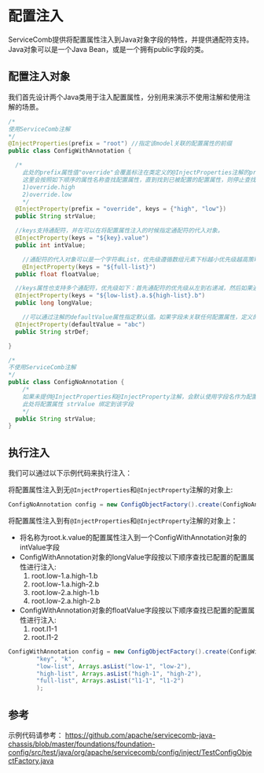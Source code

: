 # 配置注入
ServiceComb提供将配置属性注入到Java对象字段的特性，并提供通配符支持。
Java对象可以是一个Java Bean，或是一个拥有public字段的类。

## 配置注入对象
我们首先设计两个Java类用于注入配置属性，分别用来演示不使用注解和使用注解的场景。

```Java
/*
使用ServiceComb注解
*/
@InjectProperties(prefix = "root") //指定该model关联的配置属性的前缀
public class ConfigWithAnnotation {

  /*
	此处的prefix属性值"override"会覆盖标注在类定义的@InjectProperties注解的prefix属性值"root"，keys属性可以为一个字符串数组并且数组元素下标越小优先级越高
	这里会按照如下顺序的属性名称查找配置属性，直到找到已被配置的配置属性，则停止查找：
	1)override.high
    2)override.low
	*/
  @InjectProperty(prefix = "override", keys = {"high", "low"})
  public String strValue;

  //keys支持通配符，并在可以在将配置属性注入的时候指定通配符的代入对象。
  @InjectProperty(keys = "${key}.value")
  public int intValue;

	//通配符的代入对象可以是一个字符串List，优先级遵循数组元素下标越小优先级越高策略
	@InjectProperty(keys = "${full-list}")
  public float floatValue;

  //keys属性也支持多个通配符，优先级如下：首先通配符的优先级从左到右递减，然后如果通配符被代入List，遵循List中元素index越小优先级越高策略。
  @InjectProperty(keys = "${low-list}.a.${high-list}.b")
  public long longValue;

	//可以通过注解的defaultValue属性指定默认值。如果字段未关联任何配置属性，定义的默认值会生效，否则默认值会被覆盖
  @InjectProperty(defaultValue = "abc")
  public String strDef;

}
```

```Java
/*
不使用ServiceComb注解
*/
public class ConfigNoAnnotation {
    /*
	如果未提供@InjectProperties和@InjectProperty注解，会默认使用字段名作为配置属性名。注意类名不作为前缀起作用。
	此处将配置属性 strValue 绑定到该字段
	*/
  public String strValue;
}
```

## 执行注入
我们可以通过以下示例代码来执行注入：

将配置属性注入到无`@InjectProperties`和`@InjectProperty`注解的对象上:

```Java
ConfigNoAnnotation config = new ConfigObjectFactory().create(ConfigNoAnnotation.class);
```

将配置属性注入到有`@InjectProperties`和`@InjectProperty`注解的对象上：

* 将名称为root.k.value的配置属性注入到一个ConfigWithAnnotation对象的intValue字段
* ConfigWithAnnotation对象的longValue字段按以下顺序查找已配置的配置属性进行注入:
  1.  root.low-1.a.high-1.b
  2.  root.low-1.a.high-2.b
  3.  root.low-2.a.high-1.b
  4.  root.low-2.a.high-2.b
* ConfigWithAnnotation对象的floatValue字段按以下顺序查找已配置的配置属性进行注入:
  1.  root.l1-1
  2.  root.l1-2

```Java
ConfigWithAnnotation config = new ConfigObjectFactory().create(ConfigWithAnnotation.class,
        "key", "k",
        "low-list", Arrays.asList("low-1", "low-2"),
        "high-list", Arrays.asList("high-1", "high-2"),
		"full-list", Arrays.asList("l1-1", "l1-2")
		);
```

## 参考
示例代码请参考： https://github.com/apache/servicecomb-java-chassis/blob/master/foundations/foundation-config/src/test/java/org/apache/servicecomb/config/inject/TestConfigObjectFactory.java
